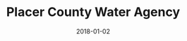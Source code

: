 ---
layout: site
title: "Placer County Water Agency"
date: 2018-01-02
categories: [community]
version: 5.1.2
major: 5
minor: 1
patch: 2
slug: pcwa
link: https://pcwa.net/
submitter: lpolepeddi
permalink: /sites/:slug
---